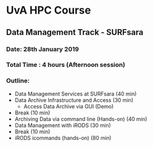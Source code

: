 # UvA HPC Course 

## Data Management Track - SURFsara
### Date: 28th January 2019
### Total Time : 4 hours (Afternoon session)

### Outline:

- Data Management Services at SURFsara (40 min) 
- Data Archive Infrastructure and Access (30 min)
	- Access Data Archive via GUI (Demo)
- Break (10 min)
- Archiving Data via command line (Hands-on) (40 min)
- Data Management with iRODS (30 min)
- Break (10 min)
- iRODS icommands (hands-on) (80 min)

	 




